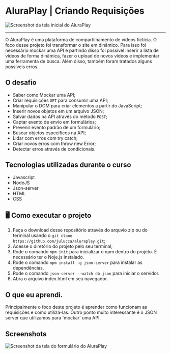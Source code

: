 # AluraPlay | Criando Requisições

![Screenshot da tela inicial do AluraPlay](https://imgur.com/aymxEsh.png)

<hr>

<p> O AluraPlay é uma plataforma de compartilhamento de vídeos fictícia. 
O foco desse projeto foi transformar o site em dinâmico. Para isso foi necessário mockar uma API e partindo disso foi possível inserir a lista de vídeos de forma dinâmica, fazer o upload de novos vídeos e implementar uma ferramenta de busca. Além disso, também foram tratados alguns possíveis erros. </p>

## O desafio

- Saber como Mockar uma API;
- Criar requisições `GET` para consumir uma API;
- Manipular o DOM para criar elementos a partir do JavaScript;
- Inserir novos objetos em um arquivo JSON;
- Salvar dados na API através do método `POST`;
- Captar evento de envio em formulários;
- Prevenir evento padrão de um formulário;
- Buscar objetos específicos na API;
- Lidar com erros com try catch;
- Criar novos erros com throw new Error;
- Detectar erros através de condicionais.

## Tecnologias utilizadas durante o curso

- Javascript
- NodeJS
- Json-server
- HTML
- CSS

## 🖥️ Como executar o projeto

1. Faça o download desse repositório através do arquvio zip ou do terminal usando o `git clone https://github.com/julucca/aluraplay.git`;
2. Acesse o diretório do projeto pelo seu terminal;
3. Rode o comando `npm init` para inicializar o npm dentro do projeto. É necessário ter o Noje.js instalado.
4. Rode o comando `npm install -g json-server` para instalar as dependências.
5. Rode o comando `json-server --watch db.json` para iniciar o servidor.
6. Abra o arquivo index.html em seu navegador.

## O que eu aprendi.
Principalmente o foco deste projeto é aprender como funcionam as requisições e como utilizá-las. Outro ponto muito interessante é o JSON server que utilizamos para 'mockar' uma API.



## Screenshots

![Screenshot da tela do formulário do AluraPlay](https://imgur.com/ShNADf2.png)
